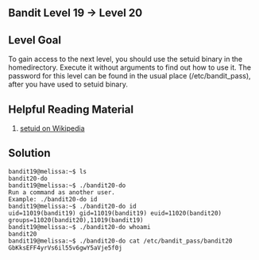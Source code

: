 ## Bandit Level 19 -> Level 20

## Level Goal

To gain access to the next level, you should use the setuid binary in the homedirectory. Execute it without arguments to find out how to use it. The password for this level can be found in the usual place (/etc/bandit_pass), after you have used to setuid binary.

## Helpful Reading Material

1. [setuid on Wikipedia](http://en.wikipedia.org/wiki/Setuid)

## Solution

```
bandit19@melissa:~$ ls
bandit20-do
bandit19@melissa:~$ ./bandit20-do
Run a command as another user.
Example: ./bandit20-do id
bandit19@melissa:~$ ./bandit20-do id
uid=11019(bandit19) gid=11019(bandit19) euid=11020(bandit20) groups=11020(bandit20),11019(bandit19)
bandit19@melissa:~$ ./bandit20-do whoami
bandit20
bandit19@melissa:~$ ./bandit20-do cat /etc/bandit_pass/bandit20
GbKksEFF4yrVs6il55v6gwY5aVje5f0j
```



